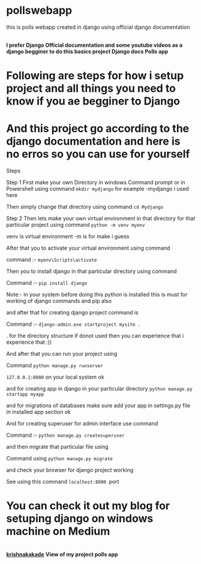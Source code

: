 # pollswebapp
this is polls webapp created in django using official django documentation

<br>
<b> I prefer Django Official documentation and some youtube videos as a django begginer to do this basics project Django docs Polls app</b>

# Following are steps for how i setup project and all things you need to know if you ae begginer to Django 
# And this project go according to the django documentation and here is no erros so you can use for yourself

Steps

Step 1 First make your own Directory in windows Command prompt or in Powershell using command ```mkdir mydjango``` for example -mydjango i used here

Then simply change that directory using command ```cd Mydjango```

Step 2 Then lets make your own virtual environment in that directory for that particular project using command ```python -m venv myenv```

venv is virtual environment -m is for make i guess

After that you to activate your virtual environment using command

command :- ```myenv\Scripts\activate```

Then you to install django in that particular directory using command

Command :- ```pip install django```

Note:- in your system before doing this python is installed this is must for working of django commands and pip also

and after that for creating django project command is

Command :- ```django-admin.exe startproject mysite .```

. for the directory structure if donot used then you can experience that i experience that :))

And after that you can run your project using

Command ```python manage.py runserver```

```127.0.0.1:8000``` on your local system ok

and for creating app in django in your particular directory ```python manage.py startapp myapp```

and for migrations of databases make sure add your app in settings.py file in installed app section ok

And for creating superuser for admin interface use command

Command :- ```python manage.py createsuperuser```

and then migrate that particular file using

Command using ```python manage.py migrate```

and check your browser for django project working

See using this command ```localhost:8000 ```port
<br>
# You can check it out my blog for setuping django on windows machine on Medium 
<br>
<a href="https://medium.com/@krishnakakade77" target="_blank"><b>krishnakakade</b></a>
<b>View of my project polls app</b>

